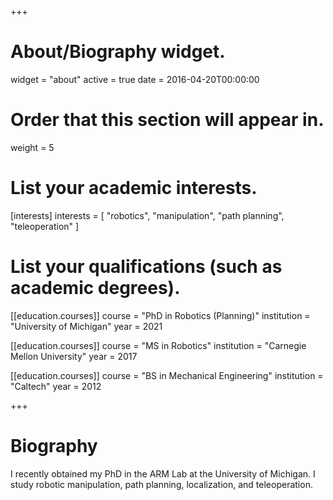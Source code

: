 +++
# About/Biography widget.
widget = "about"
active = true
date = 2016-04-20T00:00:00

# Order that this section will appear in.
weight = 5

# List your academic interests.
[interests]
  interests = [
    "robotics",
    "manipulation",
    "path planning",
    "teleoperation"
  ]

# List your qualifications (such as academic degrees).
[[education.courses]]
  course = "PhD in Robotics (Planning)"
  institution = "University of Michigan"
  year = 2021

[[education.courses]]
  course = "MS in Robotics"
  institution = "Carnegie Mellon University"
  year = 2017

[[education.courses]]
  course = "BS in Mechanical Engineering"
  institution = "Caltech"
  year = 2012
 
+++

# Biography

I recently obtained my PhD in the ARM Lab at the University of Michigan. I study robotic manipulation, path planning, localization, and teleoperation.
